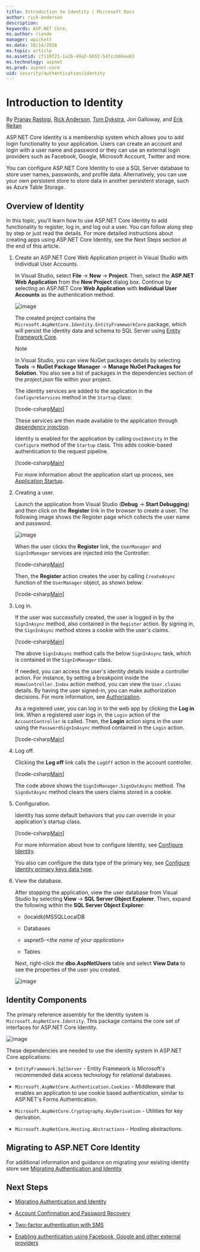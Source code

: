 ```yaml
---
title: Introduction to Identity | Microsoft Docs
author: rick-anderson
description: 
keywords: ASP.NET Core,
ms.author: riande
manager: wpickett
ms.date: 10/14/2016
ms.topic: article
ms.assetid: cf119f21-1a2b-49a2-b052-547ccb66ee83
ms.technology: aspnet
ms.prod: aspnet-core
uid: security/authentication/identity
---
```

# Introduction to Identity

By [Pranav Rastogi](https://github.com/rustd), [Rick Anderson](https://twitter.com/RickAndMSFT), [Tom Dykstra](https://github.com/tdykstra), Jon Galloway, and [Erik Reitan](https://github.com/Erikre)

ASP.NET Core Identity is a membership system which allows you to add login functionality to your application. Users can create an account and login with a user name and password or they can use an external login providers such as Facebook, Google, Microsoft Account, Twitter and more.

You can configure ASP.NET Core Identity to use a SQL Server database to store user names, passwords, and profile data. Alternatively, you can use your own persistent store to store data in another persistent storage, such as Azure Table Storage.

## Overview of Identity

In this topic, you'll learn how to use ASP.NET Core Identity to add functionality to register, log in, and log out a user. You can follow along step by step or just read the details. For more detailed instructions about creating apps using ASP.NET Core Identity, see the Next Steps section at the end of this article.

1.  Create an ASP.NET Core Web Application project in Visual Studio with Individual User Accounts.

    In Visual Studio, select **File** -> **New** -> **Project**. Then, select the **ASP.NET Web Application** from the **New Project** dialog box. Continue by selecting an ASP.NET Core **Web Application** with **Individual User Accounts** as the authentication method.
 
    ![image](identity/_static/01-mvc.png)
 
    The created project contains the `Microsoft.AspNetCore.Identity.EntityFrameworkCore` package, which will persist the identity data and schema to SQL Server using [Entity Framework Core](https://docs.efproject.net).
 
    > [!NOTE]
    >In Visual Studio, you can view NuGet packages details by selecting **Tools** -> **NuGet Package Manager** -> **Manage NuGet Packages for Solution**. You also see a list of packages in the dependencies section of the *project.json* file within your project.
 
    The identity services are added to the application in the `ConfigureServices` method in the `Startup` class:
 
    [!code-csharp[Main](identity/sample/src/ASPNET-IdentityDemo/Startup.cs?highlight=10-12&range=38-56)]
	
    These services are then made available to the application through [dependency injection](../../fundamentals/dependency-injection.md).
 
    Identity is enabled for the application by calling  `UseIdentity` in the `Configure` method of the `Startup` class. This adds cookie-based authentication to the request pipeline.
 
    [!code-csharp[Main](identity/sample/src/ASPNET-IdentityDemo/Startup.cs?highlight=22&range=58-89)]
 
    For more information about the application start up process, see [Application Startup](../../fundamentals/startup.md).

2.  Creating a user.
 
    Launch the application from Visual Studio (**Debug** -> **Start Debugging**) and then click on the **Register** link in the browser to create a user. The following image shows the Register page which collects the user name and password.
 
    ![image](identity/_static/02-reg.png)
 
    When the user clicks the **Register** link, the `UserManager` and `SignInManager` services are injected into the Controller:
 
    [!code-csharp[Main](identity/sample/src/ASPNET-IdentityDemo/Controllers/AccountController.cs?highlight=3-4,11-12,17-18&range=19-43)]
 
    Then, the **Register** action creates the user by calling `CreateAsync` function of the `UserManager` object, as shown below:
 
    [!code-csharp[Main](identity/sample/src/ASPNET-IdentityDemo/Controllers/AccountController.cs?highlight=9&range=101-128)]
 
3.  Log in.
 
    If the user was successfully created, the user is logged in by the `SignInAsync` method, also contained in the `Register` action. By signing in, the `SignInAsync` method stores a cookie with the user's claims.
 
    [!code-csharp[Main](identity/sample/src/ASPNET-IdentityDemo/Controllers/AccountController.cs?range=101-128&highlight=18)]
 
    The above `SignInAsync` method calls the below `SignInAsync` task, which is contained in the `SignInManager` class.
 
    If needed, you can access the user's identity details inside a controller action. For instance, by setting a breakpoint inside the `HomeController.Index` action method, you can view the `User.claims` details. By having the user signed-in, you can make authorization decisions. For more information, see [Authorization](../authorization/index.md).
 
    As a registered user, you can log in to the web app by clicking the **Log in** link.  When a registered user logs in, the `Login` action of the `AccountController` is called. Then, the **Login** action signs in the user using the `PasswordSignInAsync` method contained in the `Login` action.
 
    [!code-csharp[Main](identity/sample/src/ASPNET-IdentityDemo/Controllers/AccountController.cs?highlight=11&range=54-89)]
 
4.  Log off.
 
    Clicking the **Log off** link calls the `LogOff` action in the account controller.
 
    [!code-csharp[Main](identity/sample/src/ASPNET-IdentityDemo/Controllers/AccountController.cs?highlight=5&range=131-138)]
 
    The code above shows the `SignInManager.SignOutAsync` method. The `SignOutAsync` method clears the users claims stored in a cookie.
 
5.  Configuration.

    Identity has some default behaviors that you can override in your application's startup class.
 
    [!code-csharp[Main](identity/sample/src/ASPNET-IdentityDemo/Startup.cs?highlight=5&range=57-78)]
	
	For more information about how to configure Identity, see [Configure Identity](identity-configuration.md).
	
	You also can configure the data type of the primary key, see [Configure Identity primary keys data type](identity-primary-key-configuration.md).
 
6.  View the database.

    After stopping the application, view the user database from Visual Studio by selecting **View** -> **SQL Server Object Explorer**. Then, expand the following within the **SQL Server Object Explorer**:
    
    * (localdb)MSSQLLocalDB
    
    * Databases
    
    * aspnet5-<*the name of your application*>
    
    * Tables
    
    Next, right-click the **dbo.AspNetUsers** table and select **View Data** to see the properties of the user you created.
    
    ![image](identity/_static/04-db.png)

## Identity Components

The primary reference assembly for the identity system is `Microsoft.AspNetCore.Identity`. This package contains the core set of interfaces for ASP.NET Core Identity.

![image](identity/_static/05-dependencies.png)

These dependencies are needed to use the identity system in ASP.NET Core applications:

* `EntityFramework.SqlServer` - Entity Framework is Microsoft's recommended data access technology for relational databases.

* `Microsoft.AspNetCore.Authentication.Cookies` - Middleware that enables an application to use cookie based authentication, similar to ASP.NET's Forms Authentication.

* `Microsoft.AspNetCore.Cryptography.KeyDerivation` - Utilities for key derivation.

* `Microsoft.AspNetCore.Hosting.Abstractions` - Hosting abstractions.

## Migrating to ASP.NET Core Identity

For additional information and guidance on migrating your existing identity store see [Migrating Authentication and Identity](../../migration/identity.md)

<!-- replace ../../ relative links
  [Authentication and Identity](../../migration/identity.md)
with xref links
 [Authentication and Identity](xref:migration/identity)
-->

## Next Steps

* [Migrating Authentication and Identity](xref:migration/identity#migration-identity)

* [Account Confirmation and Password Recovery](accconfirm.md#security-authentication-account-confirmation)

* [Two-factor authentication with SMS](2fa.md#security-authentication-2fa)

* [Enabling authentication using Facebook, Google and other external providers](social/index.md)
